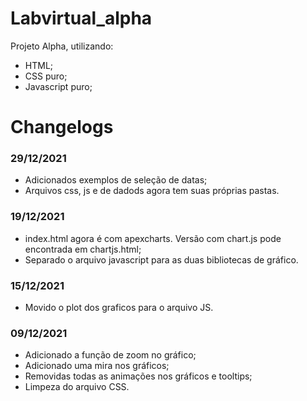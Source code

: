 # Labvirtual_alpha

 Projeto Alpha, utilizando:
 - HTML;
 - CSS puro;
 - Javascript puro;

# Changelogs

### 29/12/2021
- Adicionados exemplos de seleção de datas;
- Arquivos css, js e de dadods agora tem suas próprias pastas.

### 19/12/2021
- index.html agora é com apexcharts. Versão com chart.js pode encontrada em chartjs.html;
- Separado o arquivo javascript para as duas bibliotecas de gráfico.

### 15/12/2021
- Movido o plot dos graficos para o arquivo JS.

### 09/12/2021
- Adicionado a função de zoom no gráfico;
- Adicionado uma mira nos gráficos;
- Removidas todas as animações nos gráficos e tooltips;
- Limpeza do arquivo CSS.